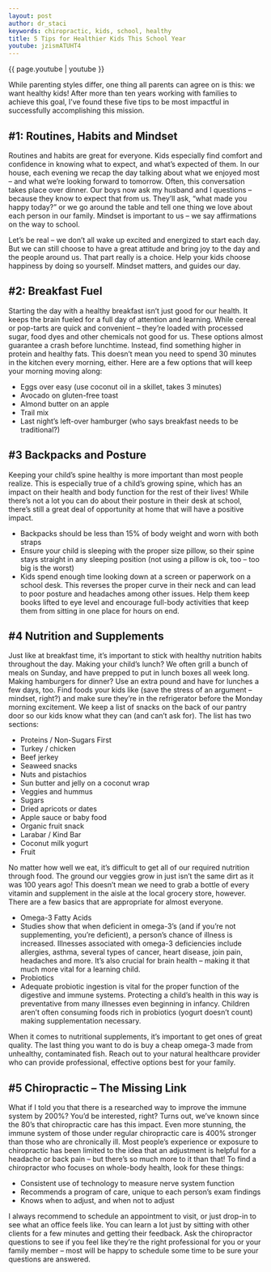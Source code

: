 ```yaml
---
layout: post
author: dr_staci
keywords: chiropractic, kids, school, healthy
title: 5 Tips for Healthier Kids This School Year
youtube: jzismATUHT4
---
```


<div class="blog-preview">
  {{ page.youtube | youtube }}
</div>

While parenting styles differ, one thing all parents can agree on is this: we want healthy kids! After more than ten years working with families to achieve this goal, I’ve found these five tips to be most impactful in successfully accomplishing this mission.

## #1: Routines, Habits and Mindset
Routines and habits are great for everyone. Kids especially find comfort and confidence in knowing what to expect, and what’s expected of them. In our house, each evening we recap the day talking about what we enjoyed most – and what we’re looking forward to tomorrow. Often, this conversation takes place over dinner. Our boys now ask my husband and I questions – because they know to expect that from us. They’ll ask, “what made you happy today?” or we go around the table and tell one thing we love about each person in our family. Mindset is important to us – we say affirmations on the way to school.

Let’s be real – we don’t all wake up excited and energized to start each day. But we can still choose to have a great attitude and bring joy to the day and the people around us. That part really is a choice. Help your kids choose happiness by doing so yourself. Mindset matters, and guides our day.

## #2: Breakfast Fuel
Starting the day with a healthy breakfast isn’t just good for our health. It keeps the brain fueled for a full day of attention and learning. While cereal or pop-tarts are quick and convenient – they’re loaded with processed sugar, food dyes and other chemicals not good for us.  These options almost guarantee a crash before lunchtime. Instead, find something higher in protein and healthy fats. This doesn’t mean you need to spend 30 minutes in the kitchen every morning, either. Here are a few options that will keep your morning moving along:

* Eggs over easy (use coconut oil in a skillet, takes 3 minutes)
* Avocado on gluten-free toast
* Almond butter on an apple
* Trail mix
* Last night’s left-over hamburger (who says breakfast needs to be traditional?)

## #3 Backpacks and Posture
Keeping your child’s spine healthy is more important than most people realize. This is especially true of a child’s growing spine, which has an impact on their health and body function for the rest of their lives! While there’s not a lot you can do about their posture in their desk at school, there’s still a great deal of opportunity at home that will have a positive impact.

* Backpacks should be less than 15% of body weight and worn with both straps
* Ensure your child is sleeping with the proper size pillow, so their spine stays straight in any sleeping position (not using a pillow is ok, too – too big is the worst)
* Kids spend enough time looking down at a screen or paperwork on a school desk. This reverses the proper curve in their neck and can lead to poor posture and headaches among other issues. Help them keep books lifted to eye level and encourage full-body activities that keep them from sitting in one place for hours on end.

## #4 Nutrition and Supplements
Just like at breakfast time, it’s important to stick with healthy nutrition habits throughout the day. Making your child’s lunch? We often grill a bunch of meals on Sunday, and have prepped to put in lunch boxes all week long. Making hamburgers for dinner? Use an extra pound and have for lunches a few days, too. Find foods your kids like (save the stress of an argument – mindset, right?) and make sure they’re in the refrigerator before the Monday morning excitement. We keep a list of snacks on the back of our pantry door so our kids know what they can (and can’t ask for). The list has two sections:

* Proteins / Non-Sugars First
* Turkey / chicken
* Beef jerkey
* Seaweed snacks
* Nuts and pistachios
* Sun butter and jelly on a coconut wrap
* Veggies and hummus
* Sugars
* Dried apricots or dates
* Apple sauce or baby food
* Organic fruit snack
* Larabar / Kind Bar
* Coconut milk yogurt
* Fruit

No matter how well we eat, it’s difficult to get all of our required nutrition through food. The ground our veggies grow in just isn’t the same dirt as it was 100 years ago! This doesn’t mean we need to grab a bottle of every vitamin and supplement in the aisle at the local grocery store, however. There are a few basics that are appropriate for almost everyone. 

* Omega-3 Fatty Acids
* Studies show that when deficient in omega-3’s (and if you’re not supplementing, you’re deficient), a person’s chance of illness is increased. Illnesses associated with omega-3 deficiencies include allergies, asthma, several types of cancer, heart disease, join pain, headaches and more. It’s also crucial for brain health – making it that much more vital for a learning child.
* Probiotics
* Adequate probiotic ingestion is vital for the proper function of the digestive and immune systems. Protecting a child’s health in this way is preventative from many illnesses even beginning in infancy. Children aren’t often consuming foods rich in probiotics (yogurt doesn’t count) making supplementation necessary.

When it comes to nutritional supplements, it’s important to get ones of great quality. The last thing you want to do is buy a cheap omega-3 made from unhealthy, contaminated fish. Reach out to your natural healthcare provider who can provide professional, effective options best for your family.

## #5 Chiropractic – The Missing Link
What if I told you that there is a researched way to improve the immune system by 200%? You’d be interested, right? Turns out, we’ve known since the 80’s that chiropractic care has this impact. Even more stunning, the immune system of those under regular chiropractic care is 400% stronger than those who are chronically ill. Most people’s experience or exposure to chiropractic has been limited to the idea that an adjustment is helpful for a headache or back pain – but there’s so much more to it than that! To find a chiropractor who focuses on whole-body health, look for these things:

* Consistent use of technology to measure nerve system function
* Recommends a program of care, unique to each person’s exam findings
* Knows when to adjust, and when not to adjust

I always recommend to schedule an appointment to visit, or just drop-in to see what an office feels like. You can learn a lot just by sitting with other clients for a few minutes and getting their feedback. Ask the chiropractor questions to see if you feel like they’re the right professional for you or your family member – most will be happy to schedule some time to be sure your questions are answered.
